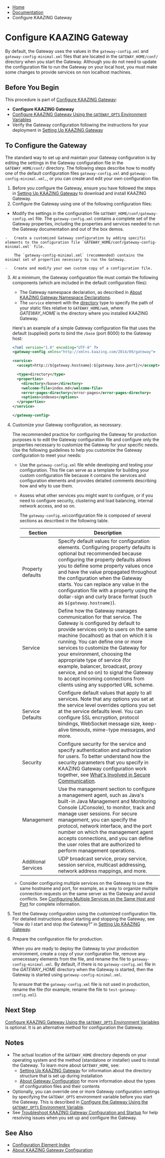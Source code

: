 -   [Home](../../index.md)
-   [Documentation](../index.md)
-   Configure KAAZING Gateway

Configure KAAZING Gateway 
======================================================

By default, the Gateway uses the values in the `gateway-config.xml` and `gateway-config-minimal.xml` files that are located in the `GATEWAY_HOME/conf/` directory when you start the Gateway. Although you do not need to update the configuration file to run the Gateway on your local host, you must make some changes to provide services on non localhost machines.

Before You Begin
----------------

This procedure is part of [Configure KAAZING Gateway](o_conf_checklist.md):

-   **Configure KAAZING Gateway**
-   [Configure KAAZING Gateway Using the `GATEWAY_OPTS` Environment Variables](p_conf_gw_opts.md)
-   Verify the Gateway configuration following the instructions for your deployment in [Setting Up KAAZING Gateway](../about/setup-guide.md)

To Configure the Gateway
---------------------------

The standard way to set up and maintain your Gateway configuration is by editing the settings in the Gateway configuration file in the `GATEWAY_HOME/conf/` directory. The following steps describe how to modify one of the default configuration files `gateway-config.xml` and `gateway-config-minimal.xml,`, or you can create and edit your own configuration file.

1.  Before you configure the Gateway, ensure you have followed the steps in [Setting Up KAAZING Gateway](../about/setup-guide.md) to download and install KAAZING Gateway.
2.  Configure the Gateway using one of the following configuration files:
  -   Modify the settings in the configuration file `GATEWAY_HOME/conf/gateway-config.xml` file.
        The `gateway-config.xml` contains a complete set of the Gateway properties, including the properties and services needed to run the Gateway documentation and out of the box demos.

    -   Create a customized Gateway configuration by adding specific elements to the configuration file `GATEWAY_HOME/conf/gateway-config-minimal.xml` file.

        The `gateway-config-minimal.xml` (recommended) contains the minimal set of properties necessary to run the Gateway.

    -   Create and modify your own custom copy of a configuration file.

3.  At a minimum, the Gateway configuration file must contain the following components (which are included in the default configuration files):

    -   The Gateway namespace declaration, as described in [About KAAZING Gateway Namespace Declarations](c_conf_concepts.md#about-kaazing-gateway-namespace-declarations).
    -   The `service` element with the [directory](r_conf_service.md#directory) type to specify the path of your static files relative to `GATEWAY_HOME/web`, where *GATEWAY\_HOME* is the directory where you installed KAAZING Gateway.

    Here's an example of a simple Gateway configuration file that uses the default (supplied) ports to bind the `/base` (port 8000) to the Gateway host:

    ``` xml
    <?xml version="1.0" encoding="UTF-8" ?>
    <gateway-config xmlns="http://xmlns.kaazing.com/2014/09/gateway">

    <service>
      <accept>http://${gateway.hostname}:${gateway.base.port}/</accept>

      <type>directory</type>
      <properties>
        <directory>/base</directory>
        <welcome-file>index.md</welcome-file>
        <error-pages-directory>/error-pages</error-pages-directory>
        <options>indexes</options>
      </properties>
    </service> 

    </gateway-config>
    ```

4.  Customize your Gateway configuration, as necessary.

    The recommended practice for configuring the Gateway for production purposes is to edit the Gateway configuration file and configure only the properties necessary to customize the Gateway for your specific needs. Use the following guidelines to help you customize the Gateway configuration to meet your needs:

    -   Use the `gateway-config.xml` file while developing and testing your configuration. This file can serve as a template for building your custom configuration file because it contains the services and configuration elements and provides detailed comments describing how and why to use them.
    -   Assess what other services you might want to configure, or if you need to configure security, clustering and load balancing, internal network access, and so on.

        The `gateway-config.xml`configuration file is composed of several sections as described in the following table.

        | Section             | Description                                                                                                                                                                                                                                                                                                                                                                                                                                                                                                                        |
        |---------------------|------------------------------------------------------------------------------------------------------------------------------------------------------------------------------------------------------------------------------------------------------------------------------------------------------------------------------------------------------------------------------------------------------------------------------------------------------------------------------------------------------------------------------------|
        | Property defaults   | Specify default values for configuration elements. Configuring property defaults is optional but recommended because configuring the property defaults allows you to define some property values once and have the value propagated throughout the configuration when the Gateway starts. You can replace any value in the configuration file with a property using the dollar-sign and curly brace format (such as `${gateway.hostname}`).                                                                                     |
        | Service             | Define how the Gateway manages communication for that service. The Gateway is configured by default to provide services only to users on the same machine (localhost) as that on which it is running. You can define one or more services to customize the Gateway for your environment, choosing the appropriate type of service (for example, balancer, broadcast, proxy service, and so on) to signal the Gateway to accept incoming connections from clients using any supported URL scheme. |
        | Service Defaults    | Configure default values that apply to all services. Note that any options you set at the service level overrides options you set at the service defaults level. You can configure SSL encryption, protocol bindings, WebSocket message size, keep-alive timeouts, mime-type messages, and more.                                                                                                                                                                                                                                   |
        | Security            | Configure security for the service and specify authentication and authorization for users. To better understand how the security parameters that you specify in KAAZING Gateway configuration work together, see [What's Involved in Secure Communication](../security/u_sec_client_gw_comm.md).                                                                                                                                                                                                                           |
        | Management          | Use the management section to configure a management agent, such as Java's built-in Java Management and Monitoring Console (JConsole), to monitor, track and manage user sessions. For secure management, you can specify the protocol, network interface, and the port number on which the management agent accepts connections, and you can define the user roles that are authorized to perform management operations.                                                                                                          |
        | Additional Services | UDP broadcast service, proxy service, session service, multicast addressing, network address mappings, and more.                                                                                                                                                                                                                                                                                                                                                                                                 |

    -   Consider configuring multiple services on the Gateway to use the same hostname and port, for example, as a way to organize multiple connection requests on the same server as the Gateway and avoid conflicts. See [Configuring Multiple Services on the Same Host and Port](c_conf_multipleservices.md) for complete information.

5.  Test the Gateway configuration using the customized configuration file. For detailed instructions about starting and stopping the Gateway, see "How do I start and stop the Gateway?" in [Setting Up KAAZING Gateway](../about/setup-guide.md).
6.  Prepare the configuration file for production.

    When you are ready to deploy the Gateway to your production environment, create a copy of your configuration file, remove any unnecessary elements from the file, and rename the file to `gateway-config-minimal.xml`. By default, if there is no `gateway-config.xml` file in the *GATEWAY\_HOME* directory when the Gateway is started, then the Gateway is started using `gateway-config-minimal.xml`.

    To ensure that the `gateway-config.xml` file is not used in production, rename the file (for example, rename the file to `test-gateway-config.xml`).

<a name="_"></a>Next Step
-------------------------

[Configure KAAZING Gateway Using the `GATEWAY_OPTS` Environment Variables](p_conf_gw_opts.md) is optional. It is an alternative method for configuration the Gateway.

Notes
-----

-   The actual location of the `GATEWAY_HOME` directory depends on your operating system and the method (standalone or installer) used to install the Gateway. To learn more about `GATEWAY_HOME`, see:
    -   [Setting Up KAAZING Gateway](../about/setup-guide.md) for information about the directory structure that is set up during installation
    -   [About Gateway Configuration](c_conf_concepts.md) for more information about the types of configuration files and their contents
-   Optionally, you can override one or more Gateway configuration settings by specifying the `GATEWAY_OPTS` environment variable before you start the Gateway. This is described in [Configure the Gateway Using the `GATEWAY_OPTS` Environment Variable](p_conf_gw_opts.md).
-   See [Troubleshoot KAAZING Gateway Configuration and Startup](../troubleshooting/ts_config.md) for help resolving issues when you set up and configure the Gateway.

See Also
--------

-   [Configuration Element Index](r_conf_elementindex.md)
-   [About KAAZING Gateway Configuration](c_conf_concepts.md)

</div>

